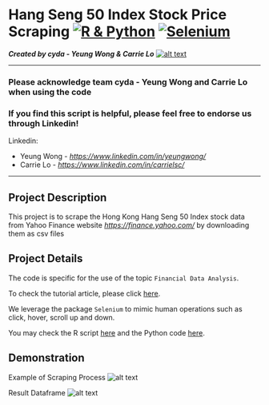 # Hang Seng 50 Index Stock Price Scraping [![R & Python](https://img.shields.io/badge/Program-R%20&%20Python-BLUE)](https://cydalytics.blogspot.com/) [![Selenium](https://img.shields.io/badge/Package-Selenium-GREEN)](https://cydalytics.blogspot.com/)
*<b>Created by cyda - Yeung Wong & Carrie Lo</b>*
[![alt text](https://2.bp.blogspot.com/-JDCofS2Pvic/WxQCv_XstyI/AAAAAAAAABM/rWHKnG4ItnMULgmO_tWAuGTNL6kAexJlACK4BGAYYCw/s1000/tight%2Bbanner.png)](https://cydalytics.blogspot.com/)

---------------------------------------------------------------------------------------------
### Please acknowledge <b>team cyda - Yeung Wong and Carrie Lo</b> when using the code

### If you find this script is helpful, please feel free to endorse us through Linkedin!
Linkedin:

* Yeung Wong - *https://www.linkedin.com/in/yeungwong/*
* Carrie Lo - *https://www.linkedin.com/in/carrielsc/*
---------------------------------------------------------------------------------------------
## Project Description
This project is to scrape the Hong Kong Hang Seng 50 Index stock data from Yahoo Finance website *https://finance.yahoo.com/* by downloading them as csv files

## Project Details
The code is specific for the use of the topic `Financial Data Analysis`.

To check the tutorial article, please click [here](https://medium.com/financial-data-analysis/step-1-web-scraping-hong-kong-hsi-stock-price-7d8606c07c57?source=friends_link&sk=386d4f84d09400813970facae9d69ce4).

We leverage the package `Selenium` to mimic human operations such as click, hover, scroll up and down.

You may check the R script [here](https://github.com/cydalytics/Stock_Price_Scraping/blob/master/R_Stock_Price_Scraping.R) and the Python code [here](https://htmlpreview.github.io/?https://raw.githubusercontent.com/cydalytics/Stock_Price_Scraping/master/Python_Stock_Price_Scraping.html).

## Demonstration
Example of Scraping Process
![alt text](https://miro.medium.com/max/1400/1*ylgrDDCbMOpg1Uk8VabvAw.gif)

Result Dataframe
![alt text](https://miro.medium.com/max/2000/1*kvBUrz4tgRxQQVZV2oCz4Q.jpeg)
